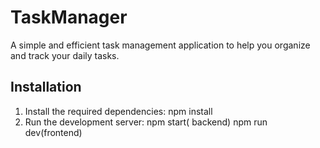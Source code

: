 # TaskManager
A simple and efficient task management application to help you organize and track your daily tasks.

## Installation
1. Install the required dependencies:
    npm install
2. Run the development server:
    npm  start( backend)
    npm run dev(frontend)

